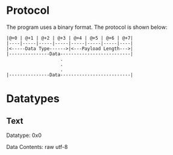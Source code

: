 # Protocol
The program uses a binary format. The protocol is shown below:
```
|@+0 | @+1 | @+2 | @+3 | @+4 | @+5 | @+6 | @+7|
|----|-----|-----|-----|-----|-----|-----|----|
|<-----Data Type------>|<---Payload Length--->|
|---------------Data--------------------------|
                    .
                    .
                    .
|---------------Data--------------------------|
```
# Datatypes
## Text
Datatype: 0x0

Data Contents: raw utf-8